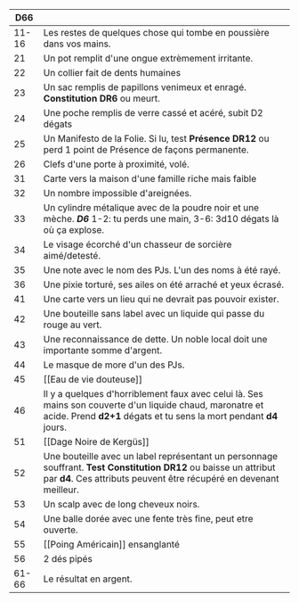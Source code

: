 
| D66   |                                                                                                                                                                                          |
| ----- | ---------------------------------------------------------------------------------------------------------------------------------------------------------------------------------------- |
| 11-16 | Les restes de quelques chose qui tombe en poussière dans vos mains.                                                                                                                      |
| 21    | Un pot remplit d'une ongue extrèmement irritante.                                                                                                                                        |
| 22    | Un collier fait de dents humaines                                                                                                                                                        |
| 23    | Un sac remplis de papillons venimeux et enragé. **Constitution DR6** ou meurt.                                                                                                           |
| 24    | Une poche remplis de verre cassé et acéré, subit D2 dégats                                                                                                                               |
| 25    | Un Manifesto de la Folie. Si lu, test **Présence DR12** ou perd 1 point de Présence de façons permanente.                                                                                |
| 26    | Clefs d'une porte à proximité, volé.                                                                                                                                                     |
| 31    | Carte vers la maison d'une famille riche mais faible                                                                                                                                     |
| 32    | Un nombre impossible d'areignées.                                                                                                                                                        |
| 33    | Un cylindre métalique avec de la poudre noir et une mèche. ***D6*** 1-2: tu perds une main, 3-6: 3d10 dégats là où ça explose.                                                           |
| 34    | Le visage écorché d'un chasseur de sorcière aimé/detesté.                                                                                                                                |
| 35    | Une note avec le nom des PJs. L'un des noms à été rayé.                                                                                                                                  |
| 36    | Une pixie torturé, ses ailes on été arraché et yeux écrasé.                                                                                                                              |
| 41    | Une carte vers un lieu qui ne devrait pas pouvoir exister.                                                                                                                               |
| 42    | Une bouteille sans label avec un liquide qui passe du rouge au vert.                                                                                                                     |
| 43    | Une reconnaissance de dette. Un noble local doit une importante somme d'argent.                                                                                                          |
| 44    | Le masque de more d'un des PJs.                                                                                                                                                          |
| 45    | [[Eau de vie douteuse]]                                                                                                                                                                  |
| 46    | Il y a quelques d'horriblement faux avec celui là. Ses mains son couverte d'un liquide chaud, maronatre et acide. Prend **d2+1** dégats et tu sens la mort pendant **d4** jours.         |
| 51    | [[Dage Noire de Kergüs]]                                                                                                                                                                 |
| 52    | Une bouteille avec un label représentant un personnage souffrant. **Test Constitution DR12** ou baisse un attribut par **d4**. Ces attributs peuvent être récupéré en devenant meilleur. |
| 53    | Un scalp avec de long cheveux noirs.                                                                                                                                                     |
| 54    | Une balle dorée avec une fente très fine, peut etre ouverte.                                                                                                                             |
| 55    | [[Poing Américain]] ensanglanté                                                                                                                                                          |
| 56    | 2 dés pipés                                                                                                                                                                              |
| 61-66 | Le résultat en argent.                                                                                                                                                                   |

